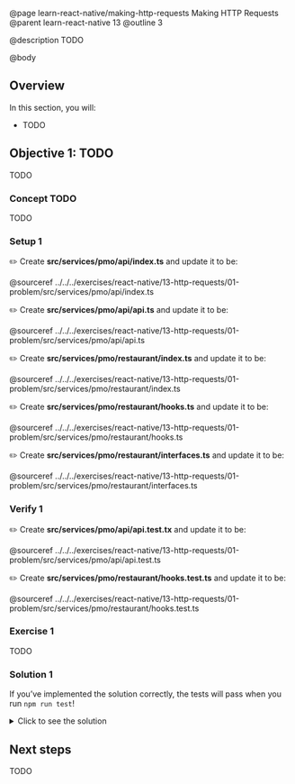 @page learn-react-native/making-http-requests Making HTTP Requests
@parent learn-react-native 13
@outline 3

@description TODO

@body

## Overview

In this section, you will:

- TODO

## Objective 1: TODO

TODO

### Concept TODO

TODO

### Setup 1

✏️ Create **src/services/pmo/api/index.ts** and update it to be:

@sourceref ../../../exercises/react-native/13-http-requests/01-problem/src/services/pmo/api/index.ts

✏️ Create **src/services/pmo/api/api.ts** and update it to be:

@sourceref ../../../exercises/react-native/13-http-requests/01-problem/src/services/pmo/api/api.ts

✏️ Create **src/services/pmo/restaurant/index.ts** and update it to be:

@sourceref ../../../exercises/react-native/13-http-requests/01-problem/src/services/pmo/restaurant/index.ts

✏️ Create **src/services/pmo/restaurant/hooks.ts** and update it to be:

@sourceref ../../../exercises/react-native/13-http-requests/01-problem/src/services/pmo/restaurant/hooks.ts

✏️ Create **src/services/pmo/restaurant/interfaces.ts** and update it to be:

@sourceref ../../../exercises/react-native/13-http-requests/01-problem/src/services/pmo/restaurant/interfaces.ts


### Verify 1

✏️ Create **src/services/pmo/api/api.test.tx** and update it to be:

@sourceref ../../../exercises/react-native/13-http-requests/01-problem/src/services/pmo/api/api.test.ts

✏️ Create **src/services/pmo/restaurant/hooks.test.ts** and update it to be:

@sourceref ../../../exercises/react-native/13-http-requests/01-problem/src/services/pmo/restaurant/hooks.test.ts

### Exercise 1

TODO

### Solution 1

If you’ve implemented the solution correctly, the tests will pass when you run `npm run test`!

<details>
<summary>Click to see the solution</summary>

✏️ Update **src/screens/CityList/CityList.tsx** to be:

@diff ../../../exercises/react-native/13-http-requests/01-problem/src/screens/CityList/CityList.tsx ../../../exercises/react-native/13-http-requests/01-solution/src/screens/CityList/CityList.tsx only

✏️ Update **src/screens/RestaurantDetails/RestaurantDetails.tsx** to be:

@diff ../../../exercises/react-native/13-http-requests/01-problem/src/screens/RestaurantDetails/RestaurantDetails.tsx ../../../exercises/react-native/13-http-requests/01-solution/src/screens/RestaurantDetails/RestaurantDetails.tsx only

✏️ Update **src/screens/RestaurantList/RestaurantList.tsx** to be:

@diff ../../../exercises/react-native/13-http-requests/01-problem/src/screens/RestaurantList/RestaurantList.tsx ../../../exercises/react-native/13-http-requests/01-solution/src/screens/RestaurantList/RestaurantList.tsx only

✏️ Update **src/screens/StateList/StateList.tsx** to be:

@diff ../../../exercises/react-native/13-http-requests/01-problem/src/screens/StateList/StateList.tsx ../../../exercises/react-native/13-http-requests/01-solution/src/screens/StateList/StateList.tsx only

✏️ Update **src/services/pmo/api/index.ts** to be:

@sourceref ../../../exercises/react-native/13-http-requests/01-solution/src/services/pmo/api/index.ts

✏️ Create **src/services/pmo/api/api.ts**.

@sourceref ../../../exercises/react-native/13-http-requests/01-solution/src/services/pmo/api/api.ts

✏️ Create **src/services/pmo/restaurant/index.ts**.

@sourceref ../../../exercises/react-native/13-http-requests/01-solution/src/services/pmo/restaurant/index.ts

✏️ Create **src/services/pmo/restaurant/hooks.ts**.

@sourceref ../../../exercises/react-native/13-http-requests/01-solution/src/services/pmo/restaurant/hooks.ts

✏️ Create **src/services/pmo/restaurant/interfaces.ts**.

@sourceref ../../../exercises/react-native/13-http-requests/01-solution/src/services/pmo/restaurant/interfaces.ts

</details>

## Next steps

TODO